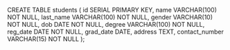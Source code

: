 CREATE TABLE students (
    id SERIAL PRIMARY KEY,
    name VARCHAR(100) NOT NULL,
    last_name VARCHAR(100) NOT NULL,
    gender VARCHAR(10) NOT NULL,
    dob DATE NOT NULL,
    degree VARCHAR(100) NOT NULL,
    reg_date DATE NOT NULL,
    grad_date DATE,
    address TEXT,
    contact_number VARCHAR(15) NOT NULL
);
